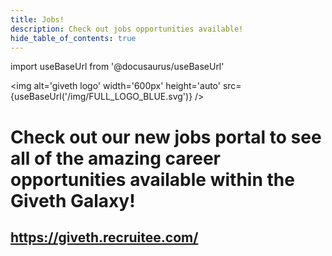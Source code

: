```yaml
---
title: Jobs!
description: Check out jobs opportunities available!
hide_table_of_contents: true
---
```

import useBaseUrl from '@docusaurus/useBaseUrl'

<img alt='giveth logo' width='600px' height='auto' src={useBaseUrl('/img/FULL_LOGO_BLUE.svg')} />

# Check out our new jobs portal to see all of the amazing career opportunities available within the Giveth Galaxy!

## https://giveth.recruitee.com/
